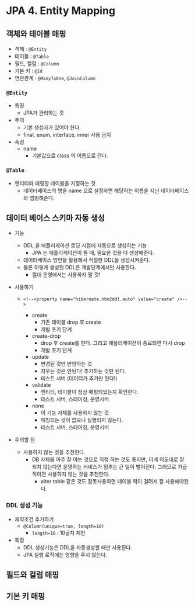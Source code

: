 # JPA 4. Entity Mapping



## 객체와 테이블 매핑

- 객체 : `@Entity`
- 테이블 : `@Table`
- 필드, 컬럼 : `@Column`
- 기본 키 : `@Id`
- 연관관계 : `@ManyToOne`, `@JoinColumn`



### `@Entity`

- 특징
  - JPA가 관리하는 것
- 주의
  - 기본 생성자가 있어야 한다.
  - final, enum, interface, inner 사용 금지
- 속성
  - name
    - 기본값으로 class 의 이름으로 간다.



###  `@Table`

- 엔티티와 매핑할 테이블을 지정하는 것
  - 데이터베이스의 명을 name 으로 설정하면 해당하는 이름을 지닌 데이터베이스와 맵핑해준다.



## 데이터 베이스 스키마 자동 생성

- 기능 

  - DDL 을 애플리케이션 로딩 시점에 자동으로 생성하는 기능
    - JPA 는 애플리케이션이 뜰 때, 필요한 것을 다 생성해준다.
  - 데이터베이스 방언을 활용해서 적절한 DDL을 생성시켜준다.
  - 물론 이렇게 생성된 DDL은 개발단계에서만 사용한다.
    - 절대 운영에서는 사용하지 말 것!

- 사용하기

  - ```properties
    <!--<property name="hibernate.hbm2ddl.auto" value="create" />-->
    ```

    - create
      - 기존 테이블 drop 후 create
      - 개발 초기 단계
    - create-drop
      - drop 후 create를 한다. 그리고 애플리케이션이 종료되면 다시 drop
      - 개발 초기 단계
    - update
      - 변경된 것만 반영하는 것
      - 지우는 것은 안된다! 추가하는 것만 된다.
      - 테스트 서버 (데이터가 추가만 된다!)
    - validate
      - 엔티티, 테이블이 정상 매핑되었는지 확인한다.
      - 테스트 서버, 스테이징, 운영서버
    - none
      - 이 기능 자체를 사용하지 않는 것
      - 매칭되는 것이 없으니 실행되지 않는다.
      - 테스트 서버, 스테이징, 운영서버

- 주의할 점
  - 사용하지 않는 것을 추천한다.
    - DB 자체를 아주 잘 아는 것으로 직접 하는 것도 좋지만, 이게 의도대로 잘 되지 않는다면 운영하는 서비스가 멈추는 큰 일이 벌어진다.
      그러므로 가급적이면 사용하지 않는 것을 추천한다.
      - alter table 같은 것도 잘못사용하면 테이블 락이 걸려서 잘 사용해야한다.



### DDL 생성 기능

- 제약조건 추가하기
  - `@Column(unique=true, length=10)`
    - `length=10` : 10글자 제한
- 특징
  - DDL 생성기능은 DDL을 자동생성할 때만 사용된다.
  - JPA 실행 로직에는 영향을 주지 않는다.





## 필드와 컬럼 매핑





## 기본 키 매핑